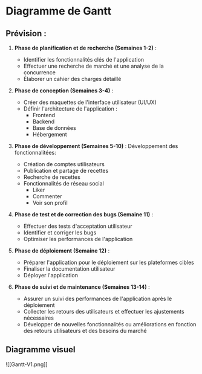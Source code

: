 # Diagramme de Gantt
## Prévision : 

1. **Phase de planification et de recherche (Semaines 1-2)** :
   - Identifier les fonctionnalités clés de l'application
   - Effectuer une recherche de marché et une analyse de la concurrence
   - Élaborer un cahier des charges détaillé

2. **Phase de conception (Semaines 3-4)** :
   - Créer des maquettes de l'interface utilisateur (UI/UX)
   - Définir l'architecture de l'application : 
	   - Frontend
	   - Backend
	   - Base de données
	   - Hébergement

3. **Phase de développement (Semaines 5-10)** :
    Développement des fonctionnalitées:
     - Création de comptes utilisateurs
     - Publication et partage de recettes
     - Recherche de recettes
     - Fonctionnalités de réseau social
	     - Liker
	     - Commenter
	     - Voir son profil

4. **Phase de test et de correction des bugs (Semaine 11)** :
   - Effectuer des tests d'acceptation utilisateur
   - Identifier et corriger les bugs
   - Optimiser les performances de l'application

5. **Phase de déploiement (Semaine 12)** :
   - Préparer l'application pour le déploiement sur les plateformes cibles
   - Finaliser la documentation utilisateur
   - Déployer l'application

6. **Phase de suivi et de maintenance (Semaines 13-14)** :
   - Assurer un suivi des performances de l'application après le déploiement
   - Collecter les retours des utilisateurs et effectuer les ajustements nécessaires
   - Développer de nouvelles fonctionnalités ou améliorations en fonction des retours utilisateurs et des besoins du marché

## Diagramme visuel

![[Gantt-V1.png]]